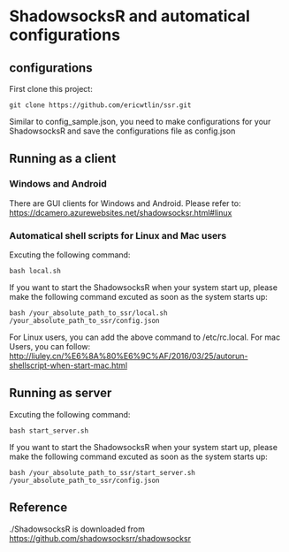 # ShadowsocksR and automatical configurations

## configurations
First clone this project:
```
git clone https://github.com/ericwtlin/ssr.git
```

Similar to config_sample.json, you need to make configurations for your ShadowsocksR and save the configurations file as config.json


## Running as a client

### Windows and Android
There are GUI clients for Windows and Android. Please refer to: https://dcamero.azurewebsites.net/shadowsocksr.html#linux


### Automatical shell scripts for Linux and Mac users
Excuting the following command:
```
bash local.sh
```


If you want to start the ShadowsocksR when your system start up, please make the following command excuted as soon as the system starts up:
```
bash /your_absolute_path_to_ssr/local.sh /your_absolute_path_to_ssr/config.json
```

For Linux users, you can add the above command to /etc/rc.local.
For mac Users, you can follow: http://liuley.cn/%E6%8A%80%E6%9C%AF/2016/03/25/autorun-shellscript-when-start-mac.html

## Running as server
Excuting the following command:
```
bash start_server.sh
```

If you want to start the ShadowsocksR when your system start up, please make the following command excuted as soon as the system starts up:
```
bash /your_absolute_path_to_ssr/start_server.sh /your_absolute_path_to_ssr/config.json
```


## Reference
./ShadowsocksR is downloaded from https://github.com/shadowsocksrr/shadowsocksr
